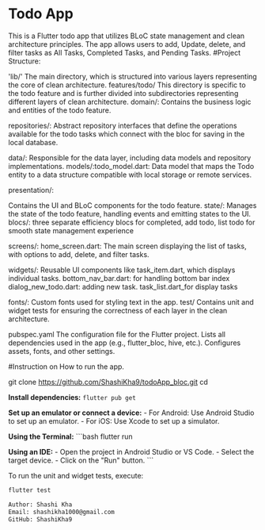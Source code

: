 # Todo App
This is a Flutter todo app that utilizes BLoC state management and clean architecture principles.
The app allows users to add, Update, delete, and filter tasks as All Tasks, Completed Tasks, and Pending Tasks.
#Project Structure:

'lib/' The main directory, which is structured into various layers representing the core of clean architecture.
features/todo/
This directory is specific to the todo feature and is further divided into subdirectories representing different layers of clean architecture.
domain/: Contains the business logic and entities of the todo feature.

repositories/: Abstract repository interfaces that define the operations available for the todo tasks which connect with the bloc for saving in the local database.

data/: Responsible for the data layer, including data models and repository implementations. 
models/:todo_model.dart: Data model that maps the Todo entity to a data structure compatible with local storage or remote services.


presentation/:

Contains the UI and BLoC components for the todo feature.
state/: Manages the state of the todo feature, handling events and emitting states to the UI.
blocs/: three separate efficiency blocs for completed, add todo, list todo for smooth state management experience

screens/:
home_screen.dart: The main screen displaying the list of tasks, with options to add, delete, and filter tasks.

widgets/:
Reusable UI components like task_item.dart, which displays individual tasks.
bottom_nav_bar.dart: for handling bottom bar index
dialog_new_todo.dart: adding new task.
task_list.dart_for display tasks

fonts/: Custom fonts used for styling text in the app.
test/
Contains unit and widget tests for ensuring the correctness of each layer in the clean architecture.

pubspec.yaml
The configuration file for the Flutter project.
Lists all dependencies used in the app (e.g., flutter_bloc, hive, etc.).
Configures assets, fonts, and other settings.

#Instruction on How to run the app.

git clone <https://github.com/ShashiKha9/todoApp_bloc.git>
cd <repository-directory>

**Install dependencies:**
    ```
      flutter pub get
    ```

 **Set up an emulator or connect a device:**
    - For Android: Use Android Studio to set up an emulator.
    - For iOS: Use Xcode to set up a simulator.

  **Using the Terminal:**
    ```bash
  flutter run

   **Using an IDE:**
    - Open the project in Android Studio or VS Code.
    - Select the target device.
    - Click on the "Run" button.
    ```

 To run the unit and widget tests, execute:
```bash
flutter test

Author: Shashi Kha
Email: shashikha1000@gmail.com
GitHub: ShashiKha9


